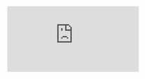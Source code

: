 ![alt text](https://github.com/PisutSukpool/BADS7105-CRM-analytics-and-intelligence/blob/main/Homework%2009/Group9%20AB%20Testing-How_Shap.pdf?raw=true)

